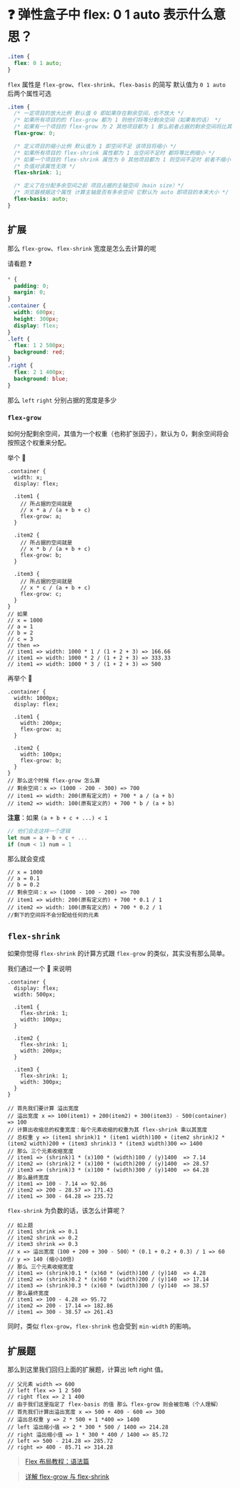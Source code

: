 # :question: 弹性盒子中 flex: 0 1 auto 表示什么意思？

```css
.item {
  flex: 0 1 auto;
}
```

`flex` 属性是 `flex-grow`、`flex-shrink`、`flex-basis` 的简写 默认值为 `0 1 auto` 后两个属性可选

```css
.item {
  /* 一定项目的放大比例 默认值 0 即如果存在剩余空间，也不放大 */
  /* 如果所有项目的的 flex-grow 都为 1 则他们将等分剩余空间（如果有的话） */
  /* 如果有一个项目的 flex-grow 为 2 其他项目都为 1 那么前者占据的剩余空间将比其他项多一倍 */
  flex-grow: 0;

  /* 定义项目的缩小比例 默认值为 1 即空间不足 该项目将缩小 */
  /* 如果所有项目的 flex-shrink 属性都为 1 当空间不足时 都将等比例缩小 */
  /* 如果一个项目的 flex-shrink 属性为 0 其他项目都为 1 则空间不足时 前者不缩小 */
  /* 负值对该属性无效 */
  flex-shrink: 1;

  /* 定义了在分配多余空间之前 项目占据的主轴空间（main size）*/
  /* 浏览器根据这个属性 计算主轴是否有多余空间 它默认为 auto 即项目的本来大小 */
  flex-basis: auto;
}
```

## 扩展

那么 `flex-grow`、`flex-shrink` 宽度是怎么去计算的呢

请看题 :question:

```css
* {
  padding: 0;
  margin: 0;
}
.container {
  width: 600px;
  height: 300px;
  display: flex;
}
.left {
  flex: 1 2 500px;
  background: red;
}
.right {
  flex: 2 1 400px;
  background: blue;
}
```

那么 `left` `right` 分别占据的宽度是多少

### `flex-grow`

如何分配剩余空间，其值为一个权重（也称扩张因子），默认为 0，剩余空间将会按照这个权重来分配。

举个 🌰

```less
.container {
  width: x;
  display: flex;

  .item1 {
    // 所占据的空间就是
    // x * a / (a + b + c)
    flex-grow: a;
  }

  .item2 {
    // 所占据的空间就是
    // x * b / (a + b + c)
    flex-grow: b;
  }

  .item3 {
    // 所占据的空间就是
    // x * c / (a + b + c)
    flex-grow: c;
  }
}
// 如果
// x = 1000
// a = 1
// b = 2
// c = 3
// then =>
// item1 => width: 1000 * 1 / (1 + 2 + 3) => 166.66
// item1 => width: 1000 * 2 / (1 + 2 + 3) => 333.33
// item1 => width: 1000 * 3 / (1 + 2 + 3) => 500
```

再举个 🌰

```less
.container {
  width: 1000px;
  display: flex;

  .item1 {
    width: 200px;
    flex-grow: a;
  }

  .item2 {
    width: 100px;
    flex-grow: b;
  }
}
// 那么这个时候 flex-grow 怎么算
// 剩余空间：x => (1000 - 200 - 300) => 700
// item1 => width: 200(原有定义的) + 700 * a / (a + b)
// item2 => width: 100(原有定义的) + 700 * b / (a + b)
```

**注意**：如果 `(a + b + c + ...) < 1`

```js
// 他们会走这样一个逻辑
let num = a + b + c + ...
if (num < 1) num = 1
```

那么就会变成

```less
// x = 1000
// a = 0.1
// b = 0.2
// 剩余空间：x => (1000 - 100 - 200) => 700
// item1 => width: 200(原有定义的) + 700 * 0.1 / 1
// item2 => width: 100(原有定义的) + 700 * 0.2 / 1
//剩下的空间将不会分配给任何的元素
```

## `flex-shrink`

如果你觉得 `flex-shrink` 的计算方式跟 `flex-grow` 的类似，其实没有那么简单。

我们通过一个 🌰 来说明

```less
.container {
  display: flex;
  width: 500px;

  .item1 {
    flex-shrink: 1;
    width: 100px;
  }

  .item2 {
    flex-shrink: 1;
    width: 200px;
  }

  .item3 {
    flex-shrink: 1;
    width: 300px;
  }
}

// 首先我们要计算 溢出宽度
// 溢出宽度 x => 100(item1) + 200(item2) + 300(item3) - 500(container) => 100
// 计算出收缩总的权重宽度：每个元素收缩的权重为其 flex-shrink 乘以其宽度
// 总权重 y => (item1 shrink)1 * (item1 width)100 + (item2 shrink)2 * (item2 width)200 + (item3 shrink)3 * (item3 width)300 => 1400
// 那么 三个元素收缩宽度
// item1 => (shrink)1 * (x)100 * (width)100 / (y)1400  => 7.14
// item2 => (shrink)2 * (x)100 * (width)200 / (y)1400  => 28.57
// item3 => (shrink)3 * (x)100 * (width)300 / (y)1400  => 64.28
// 那么最终宽度
// item1 => 100 - 7.14 => 92.86
// item2 => 200 - 28.57 => 171.43
// item1 => 300 - 64.28 => 235.72
```

`flex-shrink` 为负数的话，该怎么计算呢？

```less
// 如上题
// item1 shrink => 0.1
// item2 shrink => 0.2
// item3 shrink => 0.3
// x => 溢出宽度（100 + 200 + 300 - 500）* (0.1 + 0.2 + 0.3) / 1 => 60
// y => 140 (缩小10倍)
// 那么 三个元素收缩宽度
// item1 => (shrink)0.1 * (x)60 * (width)100 / (y)140  => 4.28
// item2 => (shrink)0.2 * (x)60 * (width)200 / (y)140  => 17.14
// item3 => (shrink)0.3 * (x)60 * (width)300 / (y)140  => 38.57
// 那么最终宽度
// item1 => 100 - 4.28 => 95.72
// item2 => 200 - 17.14 => 182.86
// item1 => 300 - 38.57 => 261.43
```

同时，类似 `flex-grow`，`flex-shrink` 也会受到 `min-width` 的影响。

## 扩展题

那么到这里我们回归上面的扩展题，计算出 left right 值。

```less
// 父元素 width => 600
// left flex => 1 2 500
// right flex => 2 1 400
// 由于我们这里指定了 flex-basis 的值 那么 flex-grow 则会被忽略（个人理解）
// 首先我们计算出溢出宽度 x => 500 + 400 - 600 => 300
// 溢出总权重 y => 2 * 500 + 1 *400 => 1400
// left 溢出缩小值 => 2 * 300 * 500 / 1400 => 214.28
// right 溢出缩小值 => 1 * 300 * 400 / 1400 => 85.72
// left => 500 - 214.28 => 285.72
// right => 400 - 85.71 => 314.28
```

> [Flex 布局教程：语法篇](http://www.ruanyifeng.com/blog/2015/07/flex-grammar.html)

> [详解 flex-grow 与 flex-shrink](https://zhuanlan.zhihu.com/p/24372279)
